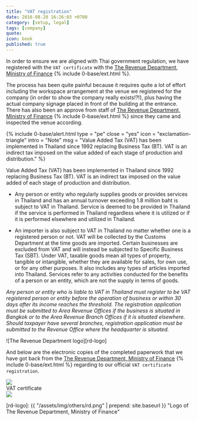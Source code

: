 ```yaml
---
title: "VAT registration"
date: 2016-08-20 16:26:03 +0700
category: [setup, legal]
tags: [company]
quote:
icon: book
published: true
---
```


In order to ensure we are aligned with Thai government regulation, we have registered with the `VAT certificate` with the [The Revenue Department, Ministry of Finance] {% include 0-base/ext.html %}.

The process has been quite painful because it requires quite a lot of effort including the workspace arrangement at the venue we registered for the company (in order to show the company really exists!?!), plus having the actual company signage placed in front of the building at the entrance. There has also been an approve from staff of [The Revenue Department, Ministry of Finance] {% include 0-base/ext.html %} since they came and inspected the venue according.

{% include 0-base/alert.html type = "pe" close = "yes" icon = "exclamation-triangle" intro = "Note" msg = "Value Added Tax (VAT) has been implemented in Thailand since 1992 replacing Business Tax (BT). VAT is an indirect tax imposed on the value added of each stage of production and distribution." %}

Value Added Tax (VAT) has been implemented in Thailand since 1992 replacing Business Tax (BT). VAT is an indirect tax imposed on the value added of each stage of production and distribution.

- Any person or entity who regularly supplies goods or provides services in Thailand and has an annual turnover exceeding 1.8 million baht is subject to VAT in Thailand. Service is deemed to be provided in Thailand if the service is performed in Thailand regardless where it is utilized or if it is performed elsewhere and utilized in Thailand.

- An importer is also subject to VAT in Thailand no matter whether one is a registered person or not. VAT will be collected by the Customs Department at the time goods are imported. Certain businesses are excluded from VAT and will instead be subjected to Specific Business Tax (SBT). Under VAT, taxable goods mean all types of property, tangible or intangible, whether they are available for sales, for own use, or for any other purposes. It also includes any types of articles imported into Thailand. Services refer to any activities conducted for the benefits of a person or an entity, which are not the supply in terms of goods.

*Any person or entity who is liable to VAT in Thailand must register to be VAT registered person or entity before the operation of business or within 30 days after its income reaches the threshold. The registration application must be submitted to Area Revenue Offices if the business is situated in Bangkok or to the Area Revenue Branch Offices if it is situated elsewhere. Should taxpayer have several branches, registration application must be submitted to the Revenue Office where the headquarter is situated.*


![The Revenue Department logo][rd-logo]


<!--more-->

And below are the electronic copies of the completed paperwork that we have got back from the [The Revenue Department, Ministry of Finance] {% include 0-base/ext.html %} regarding to our official `VAT certificate registration`.


<div class="row">
  <div class="col-xs-12 col-sm-12 col-md-12 col-lg-12">
    <a class="modal-link" data-toggle="modal" data-target="#VAT"><img class="img-thumbnail" src="{{ "/assets/img/registration/VATs.jpg" | prepend: site.baseurl }}"></a>
    <!-- <div class="modal-backdrop"></div> -->
    <div class="modal fade" id="VAT" tabindex="-1" role="dialog">
      <div class="modal-dialog" role="document">
        <div class="modal-content modal-md">
          <div class="modal-header">
            <a data-dismiss="modal"><i class="pe-times pull-right"></i></a>
            <span class="modal-title">VAT certificate</span>
          </div>
          <div class="modal-body text-center">
            <img class="center-block" src="{{ "/assets/img/registration/VAT.jpg" | prepend: site.baseurl }}">
          </div>
          <!-- <div class="modal-footer">
            <button class="button-x" data-dismiss="modal">Close</button>
          </div> -->
        </div>
      </div>
    </div>
  </div>
</div>


[The Revenue Department, Ministry of Finance]: http://www.rd.go.th
[rd-logo]: {{ "/assets/img/others/rd.png" | prepend: site.baseurl }} "Logo of The Revenue Department, Ministry of Finance"
